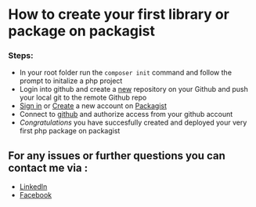 # How to create your first library or package on packagist  

### Steps:
* In your root folder run the `composer init` command and follow the prompt to initalize a php project
* Login into github and create a [new](https://github.com/new) repository on your Github and push your local git to the remote Github repo
* [Sign in](https://packagist.org/login/) or [Create](https://packagist.org/register/) a new account on [Packagist](https://packagist.org/)
* Connect to [github](https://packagist.org/profile/edit) and authorize access from your github account
* *Congratulations* you have succesfully created and deployed your very first php package on packagist

## For any issues or further questions you can contact me via :
* [LinkedIn](https://www.linkedin.com/in/claretnnamocha/)
* [Facebook](https://www.facebook.com/claretnnamocha)
